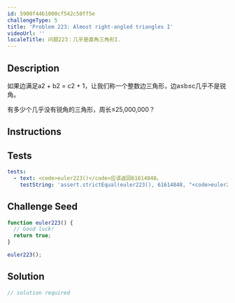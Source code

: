 ```yaml
---
id: 5900f44b1000cf542c50ff5e
challengeType: 5
title: 'Problem 223: Almost right-angled triangles I'
videoUrl: ''
localeTitle: 问题223：几乎是直角三角形I.
---
```


## Description
<section id="description">如果边满足a2 + b2 = c2 + 1，让我们称一个整数边三角形，边a≤b≤c几乎不是锐角。 <p>有多少个几乎没有锐角的三角形，周长≤25,000,000？ </p></section>

## Instructions
<section id="instructions">
</section>

## Tests
<section id='tests'>

```yml
tests:
  - text: <code>euler223()</code>应该返回61614848。
    testString: 'assert.strictEqual(euler223(), 61614848, "<code>euler223()</code> should return 61614848.");'

```

</section>

## Challenge Seed
<section id='challengeSeed'>

<div id='js-seed'>

```js
function euler223() {
  // Good luck!
  return true;
}

euler223();

```

</div>



</section>

## Solution
<section id='solution'>

```js
// solution required
```
</section>
